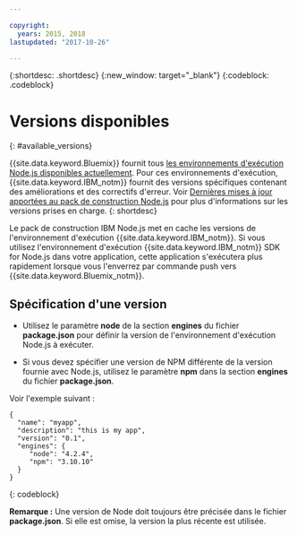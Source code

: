 ```yaml
---

copyright:
  years: 2015, 2018
lastupdated: "2017-10-26"

---
```


{:shortdesc: .shortdesc}
{:new_window: target="_blank"}
{:codeblock: .codeblock}

# Versions disponibles
{: #available_versions}

{{site.data.keyword.Bluemix}} fournit tous [les environnements d'exécution Node.js disponibles actuellement](http://nodejs.org/dist/). Pour ces environnements d'exécution, {{site.data.keyword.IBM_notm}} fournit des versions spécifiques contenant des améliorations et des correctifs d'erreur. Voir [Dernières mises à jour apportées au pack de construction Node.js](/docs/runtimes/nodejs/updates.html) pour plus d'informations sur les versions prises en charge.
{: shortdesc}

Le pack de construction IBM Node.js met en cache les versions de l'environnement d'exécution {{site.data.keyword.IBM_notm}}. Si vous utilisez l'environnement d'exécution {{site.data.keyword.IBM_notm}} SDK for Node.js dans votre application, cette application s'exécutera plus rapidement lorsque vous l'enverrez par commande push vers {{site.data.keyword.Bluemix_notm}}.

## Spécification d'une version

* Utilisez le paramètre **node** de la section **engines** du fichier **package.json** pour définir la version de l'environnement d'exécution Node.js à exécuter.

* Si vous devez spécifier une version de NPM différente de la version fournie avec Node.js, utilisez le paramètre **npm** dans la section **engines** du fichier **package.json**.  

Voir l'exemple suivant :

```
{
  "name": "myapp",
  "description": "this is my app",
  "version": "0.1",
  "engines": {
     "node": "4.2.4",
     "npm": "3.10.10"
  }
}
```
{: codeblock}

**Remarque :** Une version de Node doit toujours être précisée dans le fichier **package.json**. Si elle est omise, la version la plus récente est utilisée.
